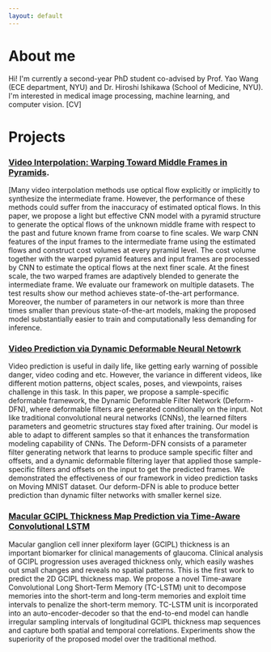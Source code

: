 ```yaml
---
layout: default
---
```


# About me

Hi! I'm currently a second-year PhD student co-advised by Prof. Yao Wang (ECE department, NYU) and Dr. Hiroshi Ishikawa (School of Medicine, NYU). I'm interested in medical image processing, machine learning, and computer vision. [CV]

# Projects

### [Video Interpolation: Warping Toward Middle Frames in Pyramids](./proj_video_interp.html).
[Many video interpolation methods use optical flow explicitly or implicitly to synthesize the intermediate frame. However, the performance of these methods could suffer from the inaccuracy of estimated optical flows. In this paper, we propose a light but effective CNN model with a pyramid structure to generate the optical flows of the unknown middle frame with respect to the past and future known frame from coarse to fine scales. We warp CNN features of the input frames to the intermediate frame using the estimated flows and construct cost volumes at every pyramid level. The cost volume together with the warped pyramid features and input frames are processed by CNN to estimate the optical flows at the next finer scale. At the finest scale, the two warped frames are adaptively blended to generate the intermediate frame. We evaluate our framework on multiple datasets. The test results show our method achieves state-of-the-art performance. Moreover, the number of parameters in our network is more than three times smaller than previous state-of-the-art models, making the proposed model substantially easier to train and computationally less demanding for inference.

### [Video Prediction via Dynamic Deformable Neural Netowrk](./proj_video_extrp.html)
Video prediction is useful in daily life, like getting early warning of possible danger, video coding and etc. However, the variance in different videos, like different motion patterns, object scales, poses, and viewpoints, raises challenge in this task. In this paper, we propose a sample-specific deformable framework, the Dynamic Deformable Filter Network (Deform-DFN), where deformable filters are generated conditionally on the input. Not like traditional convolutional neural networks (CNNs), the learned filters parameters and geometric structures stay fixed after training. Our model is able to adapt to different samples so that it enhances the transformation modeling capability of CNNs. The Deform-DFN consists of a parameter filter generating network that learns to produce sample specific filter and offsets, and a dynamic deformable filtering layer that applied those sample-specific filters and offsets on the input to get the predicted frames. We demonstrated the effectiveness of our framework in video prediction tasks on Moving MNIST dataset. Our deform-DFN is able to produce better prediction than dynamic filter networks with smaller kernel size.

### [Macular GCIPL Thickness Map Prediction via Time-Aware Convolutional LSTM](./proj_gcipl.html)
Macular ganglion cell inner plexiform layer (GCIPL) thickness is an important biomarker for clinical managements of glaucoma. Clinical analysis of GCIPL progression uses averaged thickness only, which easily washes out small changes and reveals no spatial patterns. This is the first work to predict the 2D GCIPL thickness map. We propose a novel Time-aware Convolutional Long Short-Term Memory (TC-LSTM) unit to decompose memories into the short-term and long-term memories and exploit time intervals to penalize the short-term memory. TC-LSTM unit is incorporated into an auto-encoder-decoder so that the end-to-end model can handle irregular sampling intervals of longitudinal GCIPL thickness map sequences and capture both spatial and temporal correlations. Experiments show the superiority of the proposed model over the traditional method.